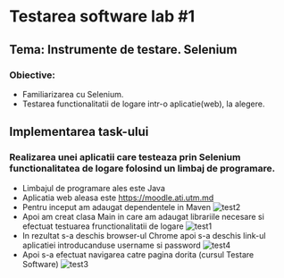 # Testarea software lab #1

## Tema: Instrumente de testare. Selenium

### Obiective:
  - Familiarizarea cu Selenium.
  - Testarea functionalitatii de logare intr-o aplicatie(web), la alegere.
  
## Implementarea task-ului
### Realizarea unei aplicatii care testeaza prin Selenium functionalitatea de logare folosind un limbaj de programare.
* Limbajul de programare ales este Java
* Aplicatia web aleasa este https://moodle.ati.utm.md
* Pentru inceput am adaugat dependentele in Maven
![test2](https://user-images.githubusercontent.com/43058513/53407969-0c0d0b00-39c6-11e9-8940-5ae6ecc325c8.PNG)
* Apoi am creat clasa Main in care am adaugat librariile necesare si efectuat testuarea frunctionalitatii de logare
![test1](https://user-images.githubusercontent.com/43058513/53407972-0d3e3800-39c6-11e9-9ad1-0bf83c5277bd.PNG)
* In rezultat s-a deschis browser-ul Chrome apoi s-a deschis link-ul aplicatiei introducanduse username si password
![test4](https://user-images.githubusercontent.com/43058513/53407976-0fa09200-39c6-11e9-89cf-bd3c9f2e1bf8.PNG)
* Apoi s-a efectuat navigarea catre pagina dorita (cursul Testare Software)
![test3](https://user-images.githubusercontent.com/43058513/53407977-10392880-39c6-11e9-8a26-4da1bf95d824.PNG)



  
